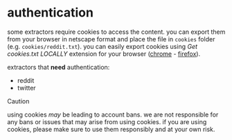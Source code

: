 # authentication
some extractors require cookies to access the content. you can export them from your browser in netscape format and place the file in `cookies` folder (e.g. `cookies/reddit.txt`). you can easily export cookies using _Get cookies.txt LOCALLY_ extension for your browser ([chrome](https://chromewebstore.google.com/detail/cclelndahbckbenkjhflpdbgdldlbecc?utm_source=item-share-cb) - [firefox](https://addons.mozilla.org/en-US/firefox/addon/get-cookies-txt-locally/)).

extractors that **need** authentication:
- reddit
- twitter

> [!CAUTION]
> using cookies _may_ be leading to account bans. we are not responsible for any bans or issues that may arise from using cookies. if you are using cookies, please make sure to use them responsibly and at your own risk.
